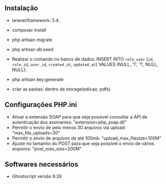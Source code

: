 ## Instalação

- laravel/framework: 5.4.

- composer install
- php artisan migrate
- php artisan db:seed
- Realizar o comando no banco de dados: INSERT INTO `role_user` (`id`, `role_id`, `user_id`, `created_at`, `updated_at`) VALUES (NULL, '1', '1', NULL, NULL);
- php artisan key:generate
- criar as pastas: dentro de storage(edicao, pdfs)

## Configurações PHP.ini

- Ativar a extensão SOAP para que seja possível consultar a API de autenticação dos assinantes: "extension=php_soap.dll"
- Permitir o envio de pelo menos 30 arquivos via upload: "max_file_uploads=30"
- Permitir o envio de arquivos de até 100mb: "upload_max_filesize=100M"
- Ajuste no tamanho do POST para que seja possível o envio de vários arquivos: "post_max_size=200M"


## Softwares necessários

- Ghostscript versão 9.26